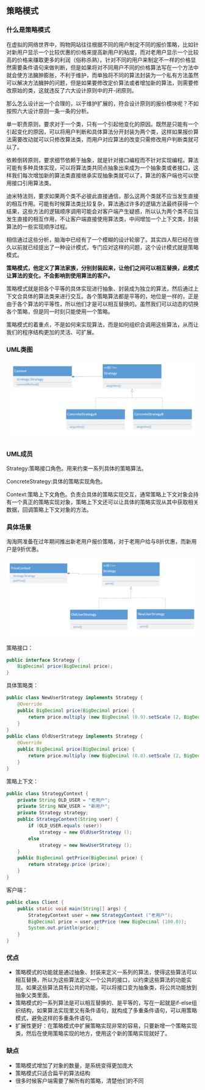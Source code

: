 ## 策略模式

### 什么是策略模式

在虚拟的网络世界中，购物网站往往根据不同的用户制定不同的报价策略，比如针对新用户显示一个比较优惠的价格来提高新用户的粘度，而对老用户显示一个比较高的价格来赚取更多的利润（俗称杀熟）。针对不同的用户来制定不一样的价格显然需要条件语句来做判断，但是如果将对不同用户不同的价格算法写在一个方法中就会使方法臃肿膨胀，不利于维护，而单独将不同的算法封装为一个私有方法虽然可以解决方法臃肿的问题，但是如果要修改定价算法或者增加新的算法，则需要修改原始的类，这就违反了六大设计原则中的开-闭原则。

那么怎么设计出一个合理的，以于维护扩展的，符合设计原则的报价模块呢？不如按照六大设计原则一条一条的分析。

单一职责原则，要求对于一个类，只有一个引起他变化的原因。既然是只能有一个引起变化的原因，可以将用户判断和具体算法分开封装为两个类，这样如果报价算法需要改动就可以只修改算法类，而用户对应算法的改变只需修改用户判断类就可以了。

依赖倒转原则，要求细节依赖于抽象，就是针对接口编程而不针对实现编程。算法可能有多种具体实现，可以将算法类共同点抽象出来成为一个抽象类或者接口，这样我们每次增加新的算法类直接继承实现抽象类就可以了，算法的客户端也可以使用接口引用算法类。

迪米特法则，要求如果两个类不必彼此直接通信，那么这两个类就不应当发生直接的相互作用。可能有时候算法类比较复杂，算法通过许多的逻辑方法最终获得一个结果，这些方法的逻辑顺序调用可能会对客户端产生疑惑，所以认为两个类不应当发生直接的相互作用，不让客户端直接使用算法类，中间增加一个上下文类，封装算法的一些实现顺序过程。

相信通过这些分析，脑海中已经有了一个模糊的设计轮廓了。其实四人帮已经在很久以前就已经提出了一种设计模式，专门应对这样的问题，这个设计模式就是策略模式。

**策略模式，他定义了算法家族，分别封装起来，让他们之间可以相互替换，此模式让算法的变化，不会影响到使用算法的客户。**

策略模式就是把各个平等的具体实现进行抽象、封装成为独立的算法，然后通过上下文合具体的算法类来进行交互。各个策略算法都是平等的，地位是一样的，正是由于各个算法的平等性，所以他们才是可以相互替换的。虽然我们可以动态的切换各个策略，但是同一时刻只能使用一个策略。

策略模式的着重点，不是如何来实现算法，而是如何组织合调用这些算法，从而让我们的程序结构更加的灵活、可扩展。

### UML类图

![策略模式](../images/策略模式.jpg)

### UML成员

Strategy:策略接口角色。用来约束一系列具体的策略算法。

ConcreteStrategy:具体的策略实现角色。

Context:策略上下文角色。负责合具体的策略实现交互，通常策略上下文对象会持有一个真正的策略实现对象，策略上下文还可以让具体的策略实现从其中获取相关数据，回调策略上下文对象的方法。

### 具体场景

淘淘网准备在过年期间推出新老用户报价策略，对于老用户给与8折优惠，而新用户是9折优惠。

![策略模式例子](../images/策略模式例子.jpg)

策略接口：

```java
public interface Strategy {
    BigDecimal price(BigDecimal price);
}
```

具体策略类：

```java
public class NewUserStrategy implements Strategy {
    @Override
    public BigDecimal price(BigDecimal price) {
        return price.multiply (new BigDecimal (0.9).setScale (2, BigDecimal.ROUND_HALF_UP));
    }
}
public class OldUserStrategy implements Strategy {
    @Override
    public BigDecimal price(BigDecimal price) {
        return price.multiply (new BigDecimal (0.8).setScale (2, BigDecimal.ROUND_HALF_UP));
    }
}
```

策略上下文：

```java
public class StrategyContext {
    private String OLD_USER = "老用户";
    private String NEW_USER = "新用户";
    private Strategy strategy;
    public StrategyContext(String user) {
        if (OLD_USER.equals (user))
            strategy = new OldUserStrategy ();
        else
            strategy = new NewUserStrategy ();
    }
    public BigDecimal getPrice(BigDecimal price) {
        return strategy.price (price);
    }
}
```

客户端：

```java
public class Client {
    public static void main(String[] args) {
        StrategyContext user = new StrategyContext ("老用户");
        BigDecimal price = user.getPrice (new BigDecimal (100.0));
        System.out.println(price);
    }
}
```

### 优点

- 策略模式的功能就是通过抽象、封装来定义一系列的算法，使得这些算法可以相互替换，所以为这些算法定义一个公共的接口，以约束这些算法的功能实现。如果这些算法具有公共的功能，可以将接口变为抽象类，将公共功能放到抽象父类里面。
- 策略模式的一系列算法是可以相互替换的、是平等的，写在一起就是if-else组织结构，如果算法实现里又有条件语句，就构成了多重条件语句，可以用策略模式，避免这样的多重条件语句。
- 扩展性更好：在策略模式中扩展策略实现非常的容易，只要新增一个策略实现类，然后在使用策略实现的地方，使用这个新的策略实现就好了。

### 缺点

- 策略模式增加了对象的数量，是系统变得更加庞大
- 策略模式只适合扁平的算法结构
- 很多时候客户端需要了解所有的策略，清楚他们的不同